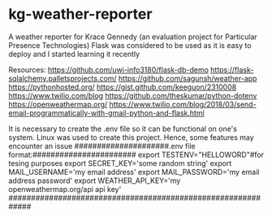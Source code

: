 # kg-weather-reporter
A weather reporter for Krace Gennedy (an evaluation project for Particular Presence Technologies)
Flask was considered to be used as it is easy to deploy and I started learning it recently

Resources:
https://github.com/uwi-info3180/flask-db-demo
https://flask-sqlalchemy.palletsprojects.com/
https://github.com/sagunsh/weather-app
https://pythonhosted.org/
https://gist.github.com/keeguon/2310008
https://www.twilio.com/blog
https://github.com/theskumar/python-dotenv
https://openweathermap.org/
https://www.twilio.com/blog/2018/03/send-email-programmatically-with-gmail-python-and-flask.html

It is necessary to create the .env file so it can be functional on one's system. Linux was used to create this project. Hence, 
some features may encounter an issue
#####################.env file format:#######################
export TESTENV="HELLOWORD"#for tesing purposes
export SECRET_KEY='some random string'
export MAIL_USERNAME='my email address'
export MAIL_PASSWORD='my email address password'
export WEATHER_API_KEY='my openweathermap.org/api api key'
#############################################################
